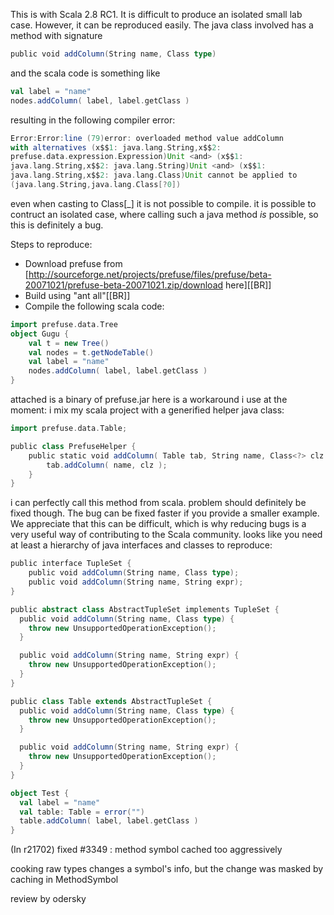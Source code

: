 This is with Scala 2.8 RC1. It is difficult to produce an isolated small lab case. However, it can be reproduced easily. The java class involved has a method with signature

```scala
public void addColumn(String name, Class type)
```

and the scala code is something like

```scala
val label = "name"
nodes.addColumn( label, label.getClass )
```

resulting in the following compiler error:

```scala
Error:Error:line (79)error: overloaded method value addColumn 
with alternatives (x$$1: java.lang.String,x$$2: 
prefuse.data.expression.Expression)Unit <and> (x$$1: 
java.lang.String,x$$2: java.lang.String)Unit <and> (x$$1: 
java.lang.String,x$$2: java.lang.Class)Unit cannot be applied to 
(java.lang.String,java.lang.Class[?0])
```

even when casting to Class[_] it is not possible to compile. it is possible to contruct an isolated case, where calling such a java method *is* possible, so this is definitely a bug.

Steps to reproduce:

- Download prefuse from [http://sourceforge.net/projects/prefuse/files/prefuse/beta-20071021/prefuse-beta-20071021.zip/download here][[BR]]
- Build using "ant all"[[BR]]
- Compile the following scala code:


```scala
import prefuse.data.Tree
object Gugu {
    val t = new Tree()
    val nodes = t.getNodeTable() 
    val label = "name"
    nodes.addColumn( label, label.getClass )
}
```

attached is a binary of prefuse.jar
here is a workaround i use at the moment: i mix my scala project with a generified helper java class:

```scala
import prefuse.data.Table;

public class PrefuseHelper {
    public static void addColumn( Table tab, String name, Class<?> clz ) {
        tab.addColumn( name, clz );
    }
}
```

i can perfectly call this method from scala. problem should definitely be fixed though.
The bug can be fixed faster if you provide a smaller example. We appreciate that this can be difficult, which is why reducing bugs is a very useful way of contributing to the Scala community.
looks like you need at least a hierarchy of java interfaces and classes to reproduce:

```scala
public interface TupleSet {
    public void addColumn(String name, Class type);
    public void addColumn(String name, String expr);
}
```

```scala
public abstract class AbstractTupleSet implements TupleSet {
  public void addColumn(String name, Class type) {
    throw new UnsupportedOperationException();
  }

  public void addColumn(String name, String expr) {
    throw new UnsupportedOperationException();
  }    
}
```

```scala
public class Table extends AbstractTupleSet {
  public void addColumn(String name, Class type) {
    throw new UnsupportedOperationException();
  }

  public void addColumn(String name, String expr) {
    throw new UnsupportedOperationException();
  }
}
```

```scala
object Test {
  val label = "name"
  val table: Table = error("")
  table.addColumn( label, label.getClass )
}
```
(In r21702) fixed #3349 : method symbol cached too aggressively

cooking raw types changes a symbol's info, but the change was masked by caching in MethodSymbol

review by odersky
